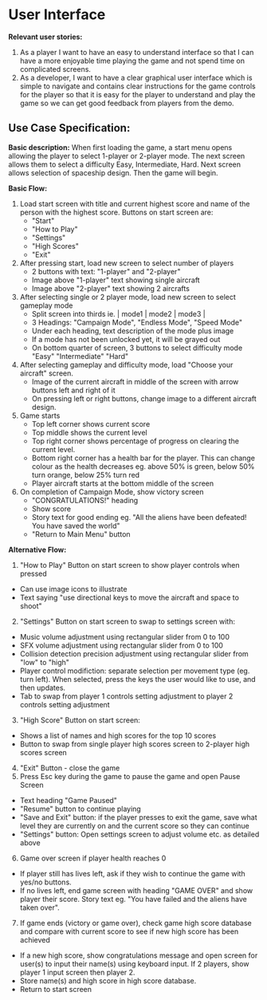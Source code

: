 # User Interface 

**Relevant user stories:**
1. As a player I want to have an easy to understand interface so that I can have a more
enjoyable time playing the game and not spend time on complicated screens.
2. As a developer, I want to have a clear graphical user interface which is simple to navigate
and contains clear instructions for the game controls for the player so that it is easy for 
the player to understand and play the game so we can get good feedback from players from the demo.

## Use Case Specification:

**Basic description:**
When first loading the game, a start menu opens allowing the player to select 1-player or 2-player mode.
The next screen allows them to select a difficulty Easy, Intermediate, Hard. Next screen allows selection 
of spaceship design. Then the game will begin. 

**Basic Flow:**
1. Load start screen with title and current highest score and name of the person with
the highest score. Buttons on start screen are:
   - "Start"
   - "How to Play"
   - "Settings"
   - "High Scores"
   - "Exit"
2. After pressing start, load new screen to select number of players
   - 2 buttons with text: "1-player" and "2-player"
   - Image above "1-player" text showing single aircraft
   - Image above "2-player" text showing 2 aircrafts
3. After selecting single or 2 player mode, load new screen to select gameplay mode
   - Split screen into thirds ie. | mode1 | mode2 | mode3 |
   - 3 Headings: "Campaign Mode", "Endless Mode", "Speed Mode"
   - Under each heading, text description of the mode plus image
   - If a mode has not been unlocked yet, it will be grayed out
   - On bottom quarter of screen, 3 buttons to select difficulty mode "Easy" "Intermediate"
   "Hard"
4. After selecting gameplay and difficulty mode, load "Choose your aircraft" screen. 
   - Image of the current aircraft in middle of the screen with arrow buttons left and right of it
   - On pressing left or right buttons, change image to a different aircraft design. 
5. Game starts
   - Top left corner shows current score
   - Top middle shows the current level
   - Top right corner shows percentage of progress on clearing the current level.
   - Bottom right corner has a health bar for the player. This can change colour as 
   the health decreases eg. above 50% is green, below 50% turn orange, below 25% turn red
   - Player aircraft starts at the bottom middle of the screen 
6. On completion of Campaign Mode, show victory screen
   - "CONGRATULATIONS!" heading
   - Show score
   - Story text for good ending eg. "All the aliens have been defeated! You have saved the world"
   - "Return to Main Menu" button


**Alternative Flow:**
1. "How to Play" Button on start screen to show player controls when pressed
  - Can use image icons to illustrate
  - Text saying "use directional keys to move the aircraft and space to shoot"
2. "Settings" Button on start screen to swap to settings screen with:
  - Music volume adjustment using rectangular slider from 0 to 100
  - SFX volume adjustment using rectangular slider from 0 to 100
  - Collision detection precision adjustment using rectangular slider from "low" to "high"
  - Player control modifiction: separate selection per movement type (eg. turn left). When
   selected, press the keys the user would like to use, and then updates.
  - Tab to swap from player 1 controls setting adjustment to player 2 controls setting adjustment
3. "High Score" Button on start screen:
  - Shows a list of names and high scores for the top 10 scores
  - Button to swap from single player high scores screen to 2-player high scores screen
4. "Exit" Button - close the game 
5. Press Esc key during the game to pause the game and open Pause Screen
  - Text heading "Game Paused"
  - "Resume" button to continue playing
  - "Save and Exit" button: if the player presses to exit the game, save what level they are currently on
   and the current score so they can continue
  - "Settings" button: Open settings screen to adjust volume etc. as detailed above
6. Game over screen if player health reaches 0
  - If player still has lives left, ask if they wish to continue the game with yes/no buttons.
  - If no lives left, end game screen with heading "GAME OVER" and show player their score.
   Story text eg. "You have failed and the aliens have taken over". 
7. If game ends (victory or game over), check game high score database and compare with current score 
   to see if new high score has been achieved
  - If a new high score, show congratulations message and open screen for user(s) to input their 
   name(s) using keyboard input. If 2 players, show player 1 input screen then player 2.
  - Store name(s) and high score in high score database.
  - Return to start screen 

